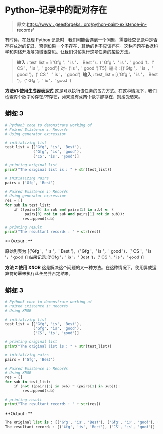 # Python–记录中的配对存在

> 原文:[https://www . geesforgeks . org/python-paint-existence-in-records/](https://www.geeksforgeeks.org/python-paired-existance-in-records/)

有时候，在处理 Python 记录时，我们可能会遇到一个问题，需要检查记录中是否存在成对的记录，否则如果一个不存在，其他的也不应该存在。这种问题在数据科学和网络开发等领域很常见。让我们讨论执行这项任务的某些方法。

> **输入** :
> test_list = [('Gfg '，' is '，' Best ')，(' Gfg '，' is '，' good ')，(' CS '，' is '，' good')]
> 对= ('is '，' good ')
> T5】输出 : [('Gfg '，' is '，' good ')，(' CS '，' is '，' good')]
> **输入** :
> test_list = [('Gfg '，' is '，' Best ')，(' Gfg '，' is '，' good ')

**方法#1:使用生成器表达式**
这是可以执行该任务的蛮力方式。在这种情况下，我们检查两个数字的存在/不存在，如果没有或两个数字都存在，则接受结果。

## 蟒蛇 3

```py
# Python3 code to demonstrate working of
# Paired Existence in Records
# Using generator expression

# initializing list
test_list = [('Gfg', 'is', 'Best'),
             ('Gfg', 'is', 'good'),
             ('CS', 'is', 'good')]

# printing original list
print("The original list is : " + str(test_list))

# initializing Pairs
pairs = ('Gfg', 'Best')

# Paired Existence in Records
# Using generator expression
res = []
for sub in test_list:
    if ((pairs[0] in sub and pairs[1] in sub) or (
         pairs[0] not in sub and pairs[1] not in sub)):
        res.append(sub)

# printing result
print("The resultant records : " + str(res))
```

**Output : **

原始列表为:[('Gfg '，' is '，' Best ')，(' Gfg '，' is '，' good ')，(' CS '，' is '，' good')]
结果记录:[('Gfg '，' is '，' Best ')，(' CS '，' is '，' good')]

**方法 2:使用 XNOR**
这是解决这个问题的又一种方法。在这种情况下，使用异或运算符的幂来执行此任务并否定结果。

## 蟒蛇 3

```py
# Python3 code to demonstrate working of
# Paired Existence in Records
# Using XNOR

# initializing list
test_list = [('Gfg', 'is', 'Best'),
             ('Gfg', 'is', 'good'),
             ('CS', 'is', 'good')]

# printing original list
print("The original list is : " + str(test_list))

# initializing Pairs
pairs = ('Gfg', 'Best')

# Paired Existence in Records
# Using XNOR
res = []
for sub in test_list:
    if (not ((pairs[0] in sub) ^ (pairs[1] in sub))):
        res.append(sub)

# printing result
print("The resultant records : " + str(res))
```

**Output : **

```py
The original list is : [('Gfg', 'is', 'Best'), ('Gfg', 'is', 'good'), ('CS', 'is', 'good')]
The resultant records : [('Gfg', 'is', 'Best'), ('CS', 'is', 'good')]
```